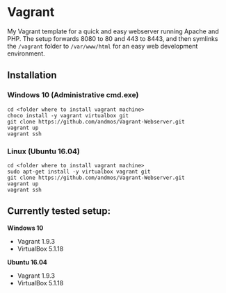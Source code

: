 # Vagrant

My Vagrant template for a quick and easy webserver running Apache and PHP.
The setup forwards 8080 to 80 and 443 to 8443, and then symlinks the `/vagrant` folder to `/var/www/html` for an easy web development environment.
 
## Installation

### Windows 10 (Administrative cmd.exe)

```
cd <folder where to install vagrant machine>
choco install -y vagrant virtualbox git
git clone https://github.com/andmos/Vagrant-Webserver.git
vagrant up
vagrant ssh
```

### Linux (Ubuntu 16.04)

```
cd <folder where to install vagrant machine>
sudo apt-get install -y virtualbox vagrant git
git clone https://github.com/andmos/Vagrant-Webserver.git
vagrant up
vagrant ssh
```

## Currently tested setup:

**Windows 10**

* Vagrant 1.9.3
* VirtualBox 5.1.18

**Ubuntu 16.04**

* Vagrant 1.9.3
* VirtualBox 5.1.18